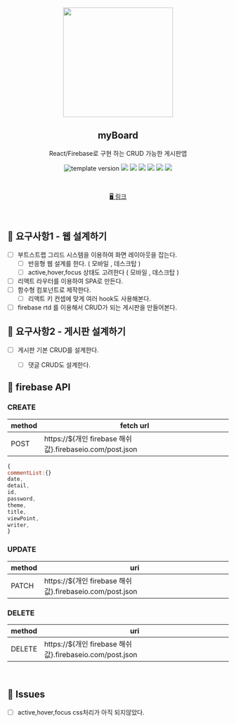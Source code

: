 

<br/>
<p align="middle">
  <img width="250px;" src="https://user-images.githubusercontent.com/107792728/225027616-af7d5fa0-0211-4cea-892b-4a3107951525.png"/>
</p>
<h2 align="middle">myBoard</h2>
<p align="middle">React/Firebase로 구현 하는 CRUD 가능한 게시판앱</p>
<p align="middle">
  <img src="https://img.shields.io/badge/version-1.0.0-blue?style=flat-square" alt="template version"/>
  <img src="https://img.shields.io/badge/language-html-red.svg?style=flat-square"/>
  <img src="https://img.shields.io/badge/language-css-blue.svg?style=flat-square"/>
  <img src="https://img.shields.io/badge/language-js-yellow.svg?style=flat-square"/>
  <img src="https://img.shields.io/badge/framework-react-blue"/>
  <img src="https://img.shields.io/badge/database-firebase-orange"/>
  <a href="https://github.com/blackcoffee-study/js-lv1-book-manual/blob/main/LICENSE" target="_blank">
    <img src="https://img.shields.io/github/license/blackcoffee-study/moonbucks-menu.svg?style=flat-square&label=license&color=08CE5D"/>
  </a>
</p>

<br/>


<p align="middle">
  <a href="https://hanbitguri.github.io/myBoard">🖥️ 링크</a>
</p>

<br/>

## 🎯 요구사항1 - 웹 설계하기

- [ ] 부트스트랩 그리드 시스템을 이용하여 화면 레이아웃을 잡는다.
  - [ ] 반응형 웹 설계를 한다. ( 모바일 , 데스크탑 )
  - [ ] active,hover,focus 상태도 고려한다 ( 모바일 , 데스크탑 )
- [ ] 리액트 라우터를 이용하여 SPA로 만든다.
- [ ] 함수형 컴포넌트로 제작한다.
  - [ ] 리액트 키 컨셉에 맞게 여러 hook도 사용해본다.
- [ ] firebase rtd 를 이용해서 CRUD가 되는 게시판을 만들어본다.

## 🎯 요구사항2 - 게시판 설계하기

- [ ] 게시판 기본 CRUD를 설계한다.
  - [ ] 댓글 CRUD도 설계한다.




## 📝 firebase API


### CREATE

| method | fetch url                    |
| ------ | ---------------------------- |
| POST   | https://${개인 firebase 해쉬 값}.firebaseio.com/post.json |

```javascript
{
commentList:{}
date,
detail,
id,
password,
theme,
title,
viewPoint,
writer,
}

```

### UPDATE

| method | uri                                  |
| ------ | ------------------------------------ |
| PATCH   | https://${개인 firebase 해쉬 값}.firebaseio.com/post.json  |


### DELETE

| method | uri                          |
| ------ | ---------------------------- |
| DELETE  | https://${개인 firebase 해쉬 값}.firebaseio.com/post.json |


<br/>

## 🐞 Issues

-[ ] active,hover,focus css처리가 아직 되지않았다.


